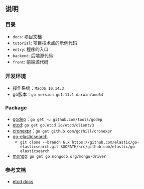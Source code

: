 ## 说明

### 目录
- `docs`: 项目文档
- `tutorial`: 项目技术点的示例代码
- `entry`: 程序的入口
- `backend`: 后端源代码
- `front`: 前端源代码

### 开发环境
- 操作系统：`MacOS 10.14.3`
- go版本：`go version go1.11.1 darwin/amd64`

### Package
- [godep](https://github.com/tools/godep)：`go get -u github.com/tools/godep`
- [etcd](https://github.com/etcd-io/etcd/tree/master/clientv3): `go get go.etcd.io/etcd/clientv3`
- [cronexpr](https://github.com/gorhill/cronexpr)：`go get github.com/gorhill/cronexpr`
- [go-elasticsearch](https://github.com/elastic/go-elasticsearch/tree/6.x)
  - `git clone --branch 6.x https://github.com/elastic/go-elasticsearch.git $GOPATH/src/github.com/elastic/go-elasticsearch`
- [mongo](https://github.com/mongodb/mongo-go-driver): `go get go.mongodb.org/mongo-driver`

### 参考文档
- [etcd docs](https://godoc.org/go.etcd.io/etcd/clientv3)